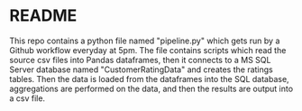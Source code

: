 # README

This repo contains a python file named "pipeline.py" which gets run by a Github workflow everyday at 5pm. 
The file contains scripts which read the source csv files into Pandas dataframes, then it connects to a MS SQL Server database named "CustomerRatingData" and creates the ratings tables. Then the data is loaded from the dataframes into the SQL database, aggregations are performed on the data, and then the results are output into a csv file.




